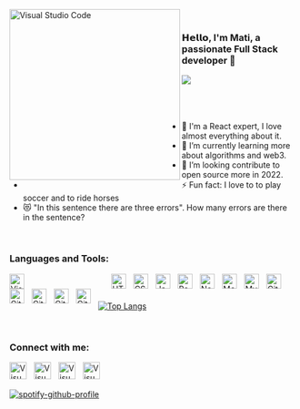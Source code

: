 [<img align="left" alt="Visual Studio Code" width="300px" src="https://camo.githubusercontent.com/992babdffd8c74a1502de375fbdf7e4d54773242/68747470733a2f2f6d656469612e67697068792e636f6d2f6d656469612f53576f536b4e36447854737a71494b4571762f67697068792e676966" />][webdevplaylist]
<br/>

### 𝗛𝗲𝗹𝗹𝗼, I'm Mati, a passionate Full Stack developer 👋

  <a href="https://github.com/DenverCoder1/readme-typing-svg"><img src="https://readme-typing-svg.herokuapp.com/?lines=I'm%20a%20digital%20nomad;5%2B%20years%20of%20coding%20experience;Always%20learning%20new%20things&font=Fira%20Code&center=true&width=440&height=45&color=f75c7e&vCenter=true&size=22"></a>
<br/>
<br/>
<br/>
<br/>


- 🔭 I'm a React expert, I love almost everything about it.
- 🌱 I’m currently learning more about algorithms and web3.
- 🥅 I’m looking contribute to open source more in 2022.
- ⚡ Fun fact: I love to to play soccer and to ride horses
- 😻 "In this sentence there are three errors". How many errors are there in the sentence?

<br/>


### Languages and Tools:

[<img align="left" alt="Visual Studio Code" width="26px" src="https://cdn.jsdelivr.net/gh/devicons/devicon/icons/vscode/vscode-original.svg" style="padding-right:150px;" />][webdevplaylist]
[<img align="left" alt="HTML5" width="26px" src="https://cdn.jsdelivr.net/gh/devicons/devicon/icons/html5/html5-original.svg" style="padding-right:10px;" />][webdevplaylist]
[<img align="left" alt="CSS3" width="26px" src="https://cdn.jsdelivr.net/gh/devicons/devicon/icons/css3/css3-original.svg" style="padding-right:10px;" />][cssplaylist]
[<img align="left" alt="JavaScript" width="26px" src="https://cdn.jsdelivr.net/gh/devicons/devicon/icons/javascript/javascript-original.svg" style="padding-right:10px;" />][jsplaylist]
[<img align="left" alt="React" width="26px" src="https://cdn.jsdelivr.net/gh/devicons/devicon/icons/react/react-original.svg" style="padding-right:10px;" />][reactplaylist]
[<img align="left" alt="Node.js" width="26px" src="https://cdn.jsdelivr.net/gh/devicons/devicon/icons/nodejs/nodejs-original.svg" style="padding-right:10px;" />][webdevplaylist]
[<img align="left" alt="MongoDB" width="26px" src="https://cdn.jsdelivr.net/gh/devicons/devicon/icons/mongodb/mongodb-original.svg" style="padding-right:10px;" />][webdevplaylist]
[<img align="left" alt="MySQL" width="26px" src="https://cdn.jsdelivr.net/gh/devicons/devicon/icons/mysql/mysql-original.svg" style="padding-right:10px;" />][webdevplaylist]
[<img align="left" alt="Git" width="26px" src="https://cdn.jsdelivr.net/gh/devicons/devicon/icons/wordpress/wordpress-original.svg" style="padding-right:10px;" />][webdevplaylist]
[<img align="left" alt="Git" width="26px" src="https://cdn.jsdelivr.net/gh/devicons/devicon/icons/git/git-original.svg" style="padding-right:10px;" />][webdevplaylist]
[<img align="left" alt="Git" width="26px" src="https://cdn.jsdelivr.net/gh/devicons/devicon/icons/php/php-original.svg" style="padding-right:10px;" />][webdevplaylist]
[<img align="left" alt="GitHub" width="26px" src="https://user-images.githubusercontent.com/3369400/139447912-e0f43f33-6d9f-45f8-be46-2df5bbc91289.png" style="padding-right:10px;" />](https://www.youtube.com/playlist?list=PLkwxH9e_vrAJ0WbEsFA9W3I1W-g_BTsbt#gh-dark-mode-only)
[<img align="left" alt="GitHub" width="26px" src="https://user-images.githubusercontent.com/3369400/139448065-39a229ba-4b06-434b-bc67-616e2ed80c8f.png" style="padding-right:10px;" />](https://www.youtube.com/playlist?list=PLkwxH9e_vrAJ0WbEsFA9W3I1W-g_BTsbt#gh-light-mode-only)

<br />

[website]: https://codeSTACKr.com
[course]: http://vsCodeHero.com
[twitter]: https://twitter.com/codeSTACKr
[youtube]: https://youtube.com/codeSTACKr
[instagram]: https://instagram.com/codeSTACKr
[linkedin]: https://linkedin.com/in/codeSTACKr
[webdevplaylist]: https://www.youtube.com/playlist?list=PLkwxH9e_vrAJ0WbEsFA9W3I1W-g_BTsbt
[jsplaylist]: https://www.youtube.com/playlist?list=PLkwxH9e_vrALRJKu7wfXby3MKeflhTu6B
[cssplaylist]: https://www.youtube.com/playlist?list=PLkwxH9e_vrALSdvZuEh6gqQdmDoDIoqz4
[reactplaylist]: https://www.youtube.com/playlist?list=PLkwxH9e_vrAK4TdffpxKY3QGyHCpxFcQ0

<br />

[![Top Langs](https://github-readme-stats.vercel.app/api/top-langs/?username=matar360&layout=compact)](https://github.com/anuraghazra/github-readme-stats)

<br/>

### Connect with me:
[<img align="left" alt="Visual Studio Code" height="30px" src="https://img.shields.io/badge/Gmail-D14836?style=for-the-badge&logo=gmail&logoColor=white" style="padding-right:10px;" />][webdevplaylist]
[<img align="left" alt="Visual Studio Code" height ="30px" src="https://img.shields.io/badge/WhatsApp-25D366?style=for-the-badge&logo=whatsapp&logoColor=white" style="padding-right:10px;" />][webdevplaylist]
[<img align="left" alt="Visual Studio Code" height="30px" src="https://img.shields.io/badge/Instagram-E4405F?style=for-the-badge&logo=instagram&logoColor=white" style="padding-right:10px;" />][webdevplaylist]
[<img align="left" alt="Visual Studio Code" height="30px" src="https://img.shields.io/badge/LinkedIn-0077B5?style=for-the-badge&logo=linkedin&logoColor=white" style="padding-right:10px;" />][webdevplaylist]

<br />
<br />

[![spotify-github-profile](https://spotify-github-profile.vercel.app/api/view?uid=qc5hyfj7m48g1skwnoy4nbp9j&cover_image=false&theme=default&bar_color=53b14f&bar_color_cover=false)](https://spotify-github-profile.vercel.app/api/view?uid=qc5hyfj7m48g1skwnoy4nbp9j&redirect=true)

